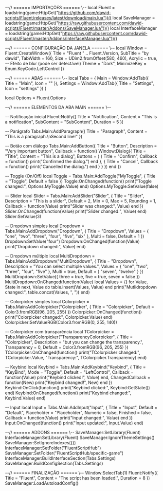 --// ====== IMPORTAÇÕES ====== \\--
local Fluent = loadstring(game:HttpGet("https://github.com/dawid-scripts/Fluent/releases/latest/download/main.lua"))()
local SaveManager = loadstring(game:HttpGet("https://raw.githubusercontent.com/dawid-scripts/Fluent/master/Addons/SaveManager.lua"))()
local InterfaceManager = loadstring(game:HttpGet("https://raw.githubusercontent.com/dawid-scripts/Fluent/master/Addons/InterfaceManager.lua"))()

--// ====== CONFIGURAÇÃO DA JANELA ====== \\--
local Window = Fluent:CreateWindow({
    Title = "Fluent " .. Fluent.Version,
    SubTitle = "by dawid",
    TabWidth = 160,
    Size = UDim2.fromOffset(580, 460),
    Acrylic = true, -- Efeito de blur (pode ser detectável)
    Theme = "Dark",
    MinimizeKey = Enum.KeyCode.LeftControl
})

--// ====== ABAS ====== \\--
local Tabs = {
    Main = Window:AddTab({ Title = "Main", Icon = "" }),
    Settings = Window:AddTab({ Title = "Settings", Icon = "settings" })
}

local Options = Fluent.Options

--// ====== ELEMENTOS DA ABA MAIN ====== \\--

-- Notificação inicial
Fluent:Notify({
    Title = "Notification",
    Content = "This is a notification",
    SubContent = "SubContent",
    Duration = 5
})

-- Parágrafo
Tabs.Main:AddParagraph({
    Title = "Paragraph",
    Content = "This is a paragraph.\nSecond line!"
})

-- Botão com diálogo
Tabs.Main:AddButton({
    Title = "Button",
    Description = "Very important button",
    Callback = function()
        Window:Dialog({
            Title = "Title",
            Content = "This is a dialog",
            Buttons = {
                { Title = "Confirm", Callback = function() print("Confirmed the dialog.") end },
                { Title = "Cancel", Callback = function() print("Cancelled the dialog.") end }
            }
        })
    end
})

-- Toggle (On/Off)
local Toggle = Tabs.Main:AddToggle("MyToggle", { Title = "Toggle", Default = false })
Toggle:OnChanged(function()
    print("Toggle changed:", Options.MyToggle.Value)
end)
Options.MyToggle:SetValue(false)

-- Slider
local Slider = Tabs.Main:AddSlider("Slider", {
    Title = "Slider",
    Description = "This is a slider",
    Default = 2,
    Min = 0,
    Max = 5,
    Rounding = 1,
    Callback = function(Value) print("Slider was changed:", Value) end
})
Slider:OnChanged(function(Value) print("Slider changed:", Value) end)
Slider:SetValue(3)

-- Dropdown simples
local Dropdown = Tabs.Main:AddDropdown("Dropdown", {
    Title = "Dropdown",
    Values = { "one", "two", "three", "four", "five", "six" },
    Multi = false,
    Default = 1
})
Dropdown:SetValue("four")
Dropdown:OnChanged(function(Value) print("Dropdown changed:", Value) end)

-- Dropdown múltiplo
local MultiDropdown = Tabs.Main:AddDropdown("MultiDropdown", {
    Title = "Dropdown",
    Description = "You can select multiple values.",
    Values = { "one", "two", "three", "four", "five" },
    Multi = true,
    Default = { "seven", "twelve" }
})
MultiDropdown:SetValue({ three = true, five = true, seven = false })
MultiDropdown:OnChanged(function(Value)
    local Values = {}
    for Value, State in next, Value do
        table.insert(Values, Value)
    end
    print("Mutlidropdown changed:", table.concat(Values, ", "))
end)

-- Colorpicker simples
local Colorpicker = Tabs.Main:AddColorpicker("Colorpicker", {
    Title = "Colorpicker",
    Default = Color3.fromRGB(96, 205, 255)
})
Colorpicker:OnChanged(function()
    print("Colorpicker changed:", Colorpicker.Value)
end)
Colorpicker:SetValueRGB(Color3.fromRGB(0, 255, 140))

-- Colorpicker com transparência
local TColorpicker = Tabs.Main:AddColorpicker("TransparencyColorpicker", {
    Title = "Colorpicker",
    Description = "but you can change the transparency.",
    Transparency = 0,
    Default = Color3.fromRGB(96, 205, 255)
})
TColorpicker:OnChanged(function()
    print("TColorpicker changed:", TColorpicker.Value, "Transparency:", TColorpicker.Transparency)
end)

-- Keybind
local Keybind = Tabs.Main:AddKeybind("Keybind", {
    Title = "KeyBind",
    Mode = "Toggle",
    Default = "LeftControl",
    Callback = function(Value) print("Keybind clicked!", Value) end,
    ChangedCallback = function(New) print("Keybind changed!", New) end
})
Keybind:OnClick(function() print("Keybind clicked:", Keybind:GetState()) end)
Keybind:OnChanged(function() print("Keybind changed:", Keybind.Value) end)

-- Input
local Input = Tabs.Main:AddInput("Input", {
    Title = "Input",
    Default = "Default",
    Placeholder = "Placeholder",
    Numeric = false,
    Finished = false,
    Callback = function(Value) print("Input changed:", Value) end
})
Input:OnChanged(function() print("Input updated:", Input.Value) end)

--// ====== ADDONS ====== \\--
SaveManager:SetLibrary(Fluent)
InterfaceManager:SetLibrary(Fluent)
SaveManager:IgnoreThemeSettings()
SaveManager:SetIgnoreIndexes({})
InterfaceManager:SetFolder("FluentScriptHub")
SaveManager:SetFolder("FluentScriptHub/specific-game")
InterfaceManager:BuildInterfaceSection(Tabs.Settings)
SaveManager:BuildConfigSection(Tabs.Settings)

--// ====== FINALIZAÇÃO ====== \\--
Window:SelectTab(1)
Fluent:Notify({
    Title = "Fluent",
    Content = "The script has been loaded.",
    Duration = 8
})
SaveManager:LoadAutoloadConfig()